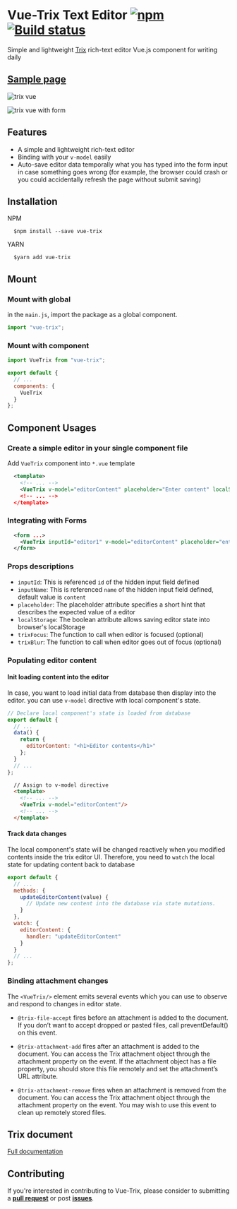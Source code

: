 # Vue-Trix Text Editor [![npm](https://img.shields.io/npm/v/vue-trix.svg?style=flat)](https://www.npmjs.com/package/vue-trix) [![Build status](https://ci.appveyor.com/api/projects/status/nffmo893v52evpgm/branch/master?svg=true)](https://ci.appveyor.com/project/tranduchanh/vue-trix/branch/master)

Simple and lightweight [Trix](https://www.npmjs.com/package/trix) rich-text editor Vue.js component for writing daily

## [Sample page](/example)

![trix vue](/example/src/assets/vue-trix-simple.png)

![trix vue with form](/example/src/assets/vue-trix-form.png)

## Features

- A simple and lightweight rich-text editor
- Binding with your `v-model` easily
- Auto-save editor data temporally what you has typed into the form input in case something goes wrong (for example, the browser could crash or you could accidentally refresh the page without submit saving)

## Installation

NPM

```Shell
  $npm install --save vue-trix
```

YARN

```Shell
  $yarn add vue-trix
```

## Mount

### Mount with global

in the `main.js`, import the package as a global component.

```javascript
import "vue-trix";
```

### Mount with component

```javascript
import VueTrix from "vue-trix";

export default {
  // ...
  components: {
    VueTrix
  }
};
```

## Component Usages

### Create a simple editor in your single component file

Add `VueTrix` component into `*.vue` template

```XML
  <template>
    <!-- ... -->
    <VueTrix v-model="editorContent" placeholder="Enter content" localStorage/>
    <!-- ... -->
  </template>
```

### Integrating with Forms

```XML
  <form ...>
    <VueTrix inputId="editor1" v-model="editorContent" placeholder="enter your content..."/>
  </form>
```

### Props descriptions

- `inputId`: This is referenced `id` of the hidden input field defined
- `inputName`: This is referenced `name` of the hidden input field defined, default value is `content`
- `placeholder`: The placeholder attribute specifies a short hint that describes the expected value of a editor
- `localStorage`: The boolean attribute allows saving editor state into browser's localStorage
- `trixFocus`: The function to call when editor is focused (optional)
- `trixBlur`: The function to call when editor goes out of focus (optional)

### Populating editor content

#### Init loading content into the editor

In case, you want to load initial data from database then display into the editor. you can use `v-model` directive with local component's state.

```javascript
// Declare local component's state is loaded from database
export default {
  // ...
  data() {
    return {
      editorContent: "<h1>Editor contents</h1>"
    };
  }
  // ...
};
```

```HTML
  // Assign to v-model directive
  <template>
    <!-- ... -->
    <VueTrix v-model="editorContent"/>
    <!-- ... -->
  </template>
```

#### Track data changes

The local component's state will be changed reactively when you modified contents inside the trix editor UI. Therefore, you need to `watch` the local state for updating content back to database

```javascript
export default {
  // ...
  methods: {
    updateEditorContent(value) {
      // Update new content into the database via state mutations.
    }
  },
  watch: {
    editorContent: {
      handler: "updateEditorContent"
    }
  }
  // ...
};
```

### Binding attachment changes

The `<VueTrix/>` element emits several events which you can use to observe and respond to changes in editor state.

- `@trix-file-accept` fires before an attachment is added to the document. If you don’t want to accept dropped or pasted files, call preventDefault() on this event.

- `@trix-attachment-add` fires after an attachment is added to the document. You can access the Trix attachment object through the attachment property on the event. If the attachment object has a file property, you should store this file remotely and set the attachment’s URL attribute.

- `@trix-attachment-remove` fires when an attachment is removed from the document. You can access the Trix attachment object through the attachment property on the event. You may wish to use this event to clean up remotely stored files.

## Trix document

[Full documentation](https://github.com/basecamp/trix#readme)

## Contributing

If you're interested in contributing to Vue-Trix, please consider to submitting a [**pull request**](https://github.com/hanhdt/vue-trix/pulls) or post [**issues**](https://github.com/hanhdt/vue-trix/issues).
